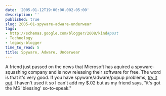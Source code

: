```yaml
---
date: '2005-01-12T19:00:00.002-05:00'
description: ''
published: true
slug: 2005-01-spyware-adware-underwear
tags:
- http://schemas.google.com/blogger/2008/kind#post
- Technology
- legacy-blogger
time_to_read: 5
title: Spyware, Adware, Underwear
---
```


A friend just passed on the news that Microsoft has aquired a spyware-squashing company and is now releasing their software for free. The word is that it's very good. If you have spyware/adware/popup problems, [try it out](http://www.microsoft.com/athome/security/spyware/software/default.mspx). I haven't used it so I can't add my $.02 but as my friend says, "it's got the MS 'blessing' so-to-speak."